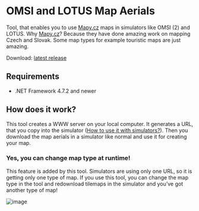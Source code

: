 # OMSI and LOTUS Map Aerials
Tool, that enables you to use [Mapy.cz](http://mapy.cz/) maps in simulators like OMSI (2) and LOTUS.
Why [Mapy.cz](http://mapy.cz/)? Because they have done amazing work on mapping Czech and Slovak. Some map types for example touristic maps are just amazing.

Download: [latest release](https://github.com/TomasMahdal/MapyCZAerials/releases)

## Requirements
 - .NET Framework 4.7.2 and newer

## How does it work?
This tool creates a WWW server on your local computer.
It generates a URL, that you copy into the simulator ([How to use it with simulators?](HOW_TO.MD)).
Then you download the map aerials in a simulator like normal and use it for creating your map.

### Yes, you can change map type at runtime!
This feature is added by this tool. Simulators are using only one URL, so it is getting only one type of map. If you use this tool, you can change the map type in the tool and redownload tilemaps in the simulator and you’ve got another type of map!

![image](https://user-images.githubusercontent.com/47004276/161613768-979b57b7-ad6e-4a76-bc78-8be5a7f0099e.png)
